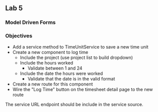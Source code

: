 ## Lab 5
### Model Driven Forms

### Objectives
* Add a service method to TimeUnitService to save a new time unit
* Create a new component to log time
    * Include the project (use project list to build dropdown)
    * Include the hours worked 
        * Validate between 1 and 24
    * Include the date the hours were worked
        * Validate that the date is in the valid format
* Create a new route for this component
* Wire the "Log Time" button on the timesheet detail page to the new route

<aside class="notes">
The service URL endpoint should be include in the service source.
</aside>